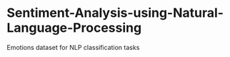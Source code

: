 # Sentiment-Analysis-using-Natural-Language-Processing
Emotions dataset for NLP classification tasks
